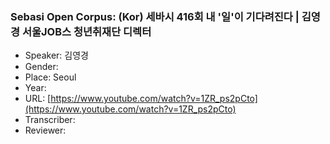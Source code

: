 ### Sebasi Open Corpus: (Kor) 세바시 416회 내 '일'이 기다려진다 | 김영경 서울JOB스 청년취재단 디렉터

- Speaker: 김영경
- Gender: 
- Place: Seoul
- Year: 
- URL: [https://www.youtube.com/watch?v=1ZR_ps2pCto](https://www.youtube.com/watch?v=1ZR_ps2pCto)
- Transcriber: 
- Reviewer: 


